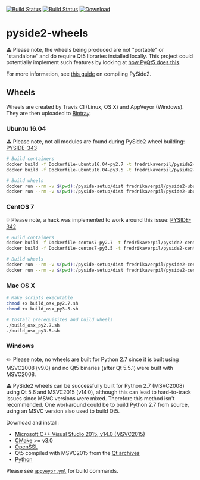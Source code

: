 [![Build Status](https://travis-ci.org/fredrikaverpil/pyside2-wheels.svg?branch=master)](https://travis-ci.org/fredrikaverpil/pyside2-wheels) [![Build Status](https://ci.appveyor.com/api/projects/status/plmqonu08rea3s4f/branch/master?svg=true)](https://ci.appveyor.com/project/fredrikaverpil/pyside2-wheels) [ ![Download](https://api.bintray.com/packages/fredrikaverpil/pyside2-wheels/pyside2/images/download.svg) ](https://bintray.com/fredrikaverpil/pyside2-wheels/development/_latestVersion)

# pyside2-wheels

:warning: Please note, the wheels being produced are not "portable" or "standalone" and do require Qt5 libraries installed locally. This project could potentially implement such features by looking at [how PyQt5 does this](https://github.com/pyqt/python-qt5/wiki/Updating-the-repository#bundling).

For more information, see [this guide](https://fredrikaverpil.github.io/2016/08/17/compiling-pyside2/) on compiling PySide2.

## Wheels

Wheels are created by Travis CI (Linux, OS X) and AppVeyor (Windows). They are then uploaded to [Bintray](https://bintray.com/fredrikaverpil/pyside2-wheels/).

### Ubuntu 16.04

:warning: Please note, not all modules are found during PySide2 wheel building: [PYSIDE-343](https://bugreports.qt.io/browse/PYSIDE-343)

```bash
# Build containers
docker build -f Dockerfile-ubuntu16.04-py2.7 -t fredrikaverpil/pyside2-ubuntu16.04-py2.7 .
docker build -f Dockerfile-ubuntu16.04-py3.5 -t fredrikaverpil/pyside2-ubuntu16.04-py3.5 .

# Build wheels
docker run --rm -v $(pwd):/pyside-setup/dist fredrikaverpil/pyside2-ubuntu16.04-py2.7
docker run --rm -v $(pwd):/pyside-setup/dist fredrikaverpil/pyside2-ubuntu16.04-py3.5
```

### CentOS 7

:bulb: Please note, a hack was implemented to work around this issue: [PYSIDE-342](https://bugreports.qt.io/browse/PYSIDE-342)

```bash
# Build containers
docker build -f Dockerfile-centos7-py2.7 -t fredrikaverpil/pyside2-centos7-py2.7 .
docker build -f Dockerfile-centos7-py3.5 -t fredrikaverpil/pyside2-centos7-py3.5 .

# Build wheels
docker run --rm -v $(pwd):/pyside-setup/dist fredrikaverpil/pyside2-centos7-py2.7
docker run --rm -v $(pwd):/pyside-setup/dist fredrikaverpil/pyside2-centos7-py3.5
```

### Mac OS X

```bash
# Make scripts executable
chmod +x build_osx_py2.7.sh
chmod +x build_osx_py3.5.sh

# Install prerequisites and build wheels
./build_osx_py2.7.sh
./build_osx_py3.5.sh
```

### Windows

:pencil2: Please note, no wheels are built for Python 2.7 since it is built using MSVC2008 (v9.0) and no Qt5 binaries (after Qt 5.5.1) were built with MSVC2008.

:warning: PySide2 wheels can be successfully built for Python 2.7 (MSVC2008) using Qt 5.6 and MSVC2015 (v14.0), although this can lead to hard-to-track issues since MSVC versions were mixed. Therefore this method isn't recommended. One workaround could be to build Python 2.7 from source, using an MSVC version also used to build Qt5.

Download and install:

* [Microsoft C++ Visual Studio 2015, v14.0 (MSVC2015)](https://www.visualstudio.com/)
* [CMake](https://cmake.org/download) >= v3.0
* [OpenSSL](https://sourceforge.net/projects/openssl)
* Qt5 compiled with MSVC2015 from the [Qt archives](https://download.qt.io/archive/qt/)
* [Python](https://www.python.org)

Please see [`appveyor.yml`](https://github.com/fredrikaverpil/pyside2-wheels/blob/master/appveyor.yml) for build commands.
